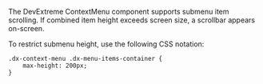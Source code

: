 The DevExtreme ContextMenu component supports submenu item scrolling. If combined item height exceeds screen size, a scrollbar appears on-screen.
<!--split-->

To restrict submenu height, use the following CSS notation:

    .dx-context-menu .dx-menu-items-container {
        max-height: 200px;
    }
